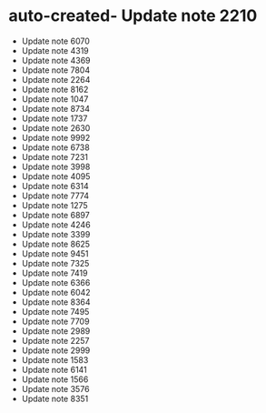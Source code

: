 # auto-created- Update note 2210
- Update note 6070
- Update note 4319
- Update note 4369
- Update note 7804
- Update note 2264
- Update note 8162
- Update note 1047
- Update note 8734
- Update note 1737
- Update note 2630
- Update note 9992
- Update note 6738
- Update note 7231
- Update note 3998
- Update note 4095
- Update note 6314
- Update note 7774
- Update note 1275
- Update note 6897
- Update note 4246
- Update note 3399
- Update note 8625
- Update note 9451
- Update note 7325
- Update note 7419
- Update note 6366
- Update note 6042
- Update note 8364
- Update note 7495
- Update note 7709
- Update note 2989
- Update note 2257
- Update note 2999
- Update note 1583
- Update note 6141
- Update note 1566
- Update note 3576
- Update note 8351
